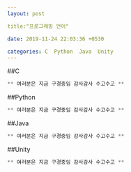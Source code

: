 ```yaml
---
layout: post

title:"프로그래밍 언어"

date: 2019-11-24 22:03:36 +0530

categories: C  Python  Java  Unity
---
```




##C
```javascript
** 여러분은 지금 구경중임 감사감사 수고수고 **

```

##Python
```javascript
** 여러분은 지금 구경중임 감사감사 수고수고 **

```
##Java
```javascript
** 여러분은 지금 구경중임 감사감사 수고수고 **

```

##Unity
```javascript
** 여러분은 지금 구경중임 감사감사 수고수고 **

```